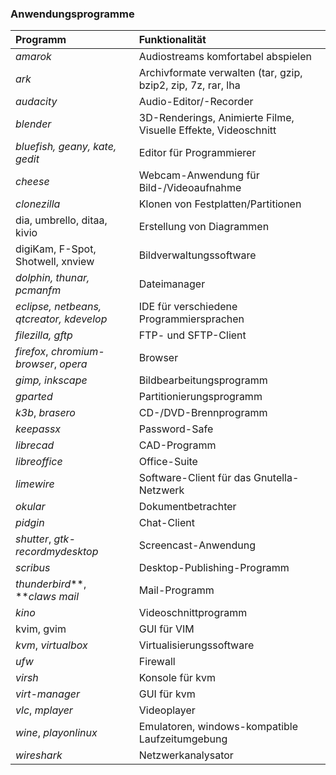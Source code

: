 ### Anwendungsprogramme

| Programm | Funktionalität |
| :--- | :--- |
| _amarok_ | Audiostreams komfortabel abspielen |
| _ark_ | Archivformate verwalten \(tar, gzip, bzip2, zip, 7z, rar, lha |
| _audacity_ | Audio-Editor/-Recorder |
| _blender_ | 3D-Renderings, Animierte Filme, Visuelle Effekte, Videoschnitt |
| _bluefish, geany, kate, gedit_ | Editor für Programmierer |
| _cheese_ | Webcam-Anwendung für Bild-/Videoaufnahme |
| _clonezilla_ | Klonen von Festplatten/Partitionen |
| dia, umbrello, ditaa, kivio | Erstellung von Diagrammen |
| digiKam, F-Spot, Shotwell, xnview | Bildverwaltungssoftware |
| _dolphin, thunar, pcmanfm_ | Dateimanager |
| _eclipse, netbeans, qtcreator, kdevelop_ | IDE für verschiedene Programmiersprachen |
| _filezilla, gftp_ | FTP- und SFTP-Client |
| _firefox_, _chromium-browser_, _opera_ | Browser |
| _gimp, inkscape_ | Bildbearbeitungsprogramm |
| _gparted_ | Partitionierungsprogramm |
| _k3b_, _brasero_ | CD-/DVD-Brennprogramm |
| _keepassx_ | Password-Safe |
| _librecad_ | CAD-Programm |
| _libreoffice_ | Office-Suite |
| _limewire_ | Software-Client für das Gnutella-Netzwerk |
| _okular_ | Dokumentbetrachter |
| _pidgin_ | Chat-Client |
| _shutter_, _gtk-recordmydesktop_ | Screencast-Anwendung |
| _scribus_ | Desktop-Publishing-Programm |
| _thunderbird_**, **_claws mail_ | Mail-Programm |
| _kino_ | Videoschnittprogramm |
| kvim, gvim | GUI für VIM |
| _kvm_, _virtualbox_ | Virtualisierungssoftware |
| _ufw_ | Firewall |
| _virsh_ | Konsole für kvm |
| _virt-manager_ | GUI für kvm |
| _vlc_, _mplayer_ | Videoplayer |
| _wine_, _playonlinux_ | Emulatoren, windows-kompatible Laufzeitumgebung |
| _wireshark_ | Netzwerkanalysator |



